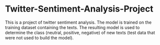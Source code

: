# Twitter-Sentiment-Analysis-Project

This is a project of twitter sentiment analysis.
The model is trained on the training dataset containing the texts.
The resulting model is used to determine the class (neutral, positive, negative) of new texts
(test data that were not used to build the model).
